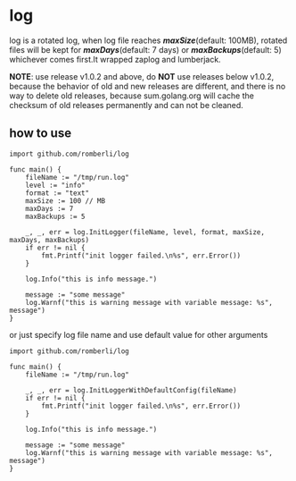 # log

log is a rotated log, when log file reaches ***maxSize***(default: 100MB), rotated files will be kept for ***maxDays***(default: 7 days) or ***maxBackups***(default: 5) whichever comes first.It wrapped zaplog and lumberjack.


**NOTE**: use release v1.0.2 and above, do **NOT** use releases below v1.0.2, because the behavior of old and new releases are different, and there is no way to delete old releases, because sum.golang.org will cache the checksum of old releases permanently and can not be cleaned. 

## how to use
```
import github.com/romberli/log

func main() {
    fileName := "/tmp/run.log"
    level := "info"
    format := "text"
    maxSize := 100 // MB
    maxDays := 7
    maxBackups := 5
    
    _, _, err = log.InitLogger(fileName, level, format, maxSize, maxDays, maxBackups)
    if err != nil {
        fmt.Printf("init logger failed.\n%s", err.Error())
    }
    
    log.Info("this is info message.")
    
    message := "some message"
    log.Warnf("this is warning message with variable message: %s", message")
}
```
or just specify log file name and use default value for other arguments
```
import github.com/romberli/log

func main() {
    fileName := "/tmp/run.log"

    _, _, err = log.InitLoggerWithDefaultConfig(fileName)
    if err != nil {
        fmt.Printf("init logger failed.\n%s", err.Error())
    }
    
    log.Info("this is info message.")
    
    message := "some message"
    log.Warnf("this is warning message with variable message: %s", message")
}
```